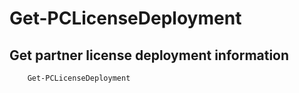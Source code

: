 # Get-PCLicenseDeployment #

## Get partner license deployment information ##

```powershell
    Get-PCLicenseDeployment
```
